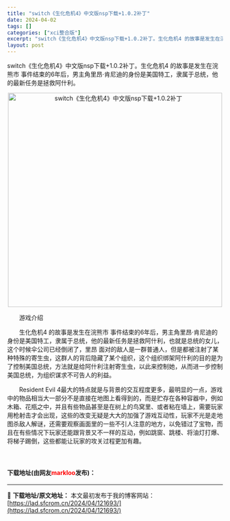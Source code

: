 ```yaml
---
title: "switch《生化危机4》中文版nsp下载+1.0.2补丁"
date: 2024-04-02
tags: []
categories: ["xci整合版"]
excerpt: "switch《生化危机4》中文版nsp下载+1.0.2补丁。生化危机4 的故事是发生在浣熊市 事件结束的6年后，男主角里昂&middot;肯尼迪的身份是美国特工，隶属于总统，他的最新任务是拯救阿什利。 　　游戏介绍 　　生化危机4 的故事是发生在浣熊市 事件结束的6年后，男主角里昂&middot;肯&hellip;"
layout: post
---
```


 <p>switch《生化危机4》中文版nsp下载+1.0.2补丁。生化危机4 的故事是发生在浣熊市 事件结束的6年后，男主角里昂&middot;肯尼迪的身份是美国特工，隶属于总统，他的最新任务是拯救阿什利。</p> <p align="center"><img align="" border="0" src="https://lad.sfcrom.cn/wp-content/uploads/2024/04/20240402_660bdf19de582.webp" width="500" alt="switch《生化危机4》中文版nsp下载+1.0.2补丁" /></p> <p>　　游戏介绍</p> <p>　　生化危机4 的故事是发生在浣熊市 事件结束的6年后，男主角里昂&middot;肯尼迪的身份是美国特工，隶属于总统，他的最新任务是拯救阿什利，也就是总统的女儿，这个时候伞公司已经倒闭了，里昂 面对的敌人是一群普通人，但是都被注射了某种特殊的寄生虫，这群人的背后隐藏了某个组织，这个组织绑架阿什利的目的是为了控制美国总统，方法就是给阿什利注射寄生虫，以此来控制她，从而进一步控制美国总统，为组织谋求不可告人的利益。</p> <p>　　Resident Evil 4最大的特点就是与背景的交互程度更多，最明显的一点，游戏中的物品相当大一部分不是直接在地图上看得到的，而是贮存在各种容器中，例如木箱、花瓶之中，并且有些物品甚至是在树上的鸟窝里、或者粘在墙上，需要玩家用枪射击才会出现，这些的改变无疑是大大的加强了游戏互动性，玩家不光是走地图杀敌人解谜，还需要观察画面里的一些不引人注意的地方，以免错过了宝物，而且在有些情况下玩家还能跟背景又不一样的互动，例如跳窗、跳楼、将油灯打爆、将梯子踢倒，这些都能让玩家的攻关过程更加有趣。</p> <p>　　</p> <p><h4>下载地址(由网友<font color="red">markloo</font>发布)：</h4></p> 

---
📖 **下载地址/原文地址：** 本文最初发布于我的博客网站：[https://lad.sfcrom.cn/2024/04/121693/](https://lad.sfcrom.cn/2024/04/121693/)
